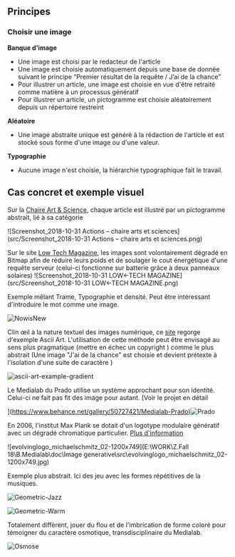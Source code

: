 
## Principes

### Choisir une image

**Banque d'image**

- Une image est choisi par le redacteur de l'article
- Une image est choisie automatiquement depuis une base de donnée suivant le principe “Premier résultat de la requête / J’ai de la chance” 
- Pour illustrer un article, une image est choisie en vue d'être retraité comme matière à un processus génératif
- Pour illustrer un article, un pictogramme est choisie aléatoirement depuis un répertoire restreint

**Aléatoire**

+ Une image abstraite unique est généré à la rédaction de l'article et est stocké sous forme d'une image ou d'une valeur.

**Typographie**

- Aucune image n'est choisie, la hiérarchie typographique fait le travail.













## Cas concret et exemple visuel

Sur la [Chaire Art & Science](http://chaire-arts-sciences.org/category/actions/), chaque article est illustré par un pictogramme abstrait, lié à sa catégorie

![Screenshot_2018-10-31 Actions – chaire arts et sciences](src/Screenshot_2018-10-31 Actions – chaire arts et sciences.png)



Sur le site [Low Tech Magazine](https://solar.lowtechmagazine.com/), les images sont volontairement dégradé en Bitmap afin de réduire leurs poids et de soulager le cout énergétique d'une requête serveur (celui-ci fonctionne sur batterie grâce à deux panneaux solaires)
![Screenshot_2018-10-31 LOW←TECH MAGAZINE](src/Screenshot_2018-10-31 LOW←TECH MAGAZINE.png)



Exemple mêlant Trame, Typographie et densité. Peut être intéressant d'introduire le mot comme une image.

![NowisNew](src\NowisNew.jpg)





Clin œil à la nature textuel des images numérique, ce [site](http://mkweb.bcgsc.ca/asciiart/) regorge d'exemple Ascii Art. L'utilisation de cette méthode peut être envisagé au sens plus pragmatique (mettre en échec un copyright ) comme le plus abstrait (Une image "J'ai de la chance" est choisie et devient prétexte à l'isolation d'une suite de caractère )

![ascii-art-example-gradient](src/ascii-art-example-gradient.png)

Le Medialab du Prado utilise un système approchant pour son identité. Celui-ci ne fait pas fit des image pour autant.  [Voir le projet en détail

](https://www.behance.net/gallery/50727421/Medialab-Prado)![Prado](src/Prado.jpg)

En 2006, l'institut Max Plank se dotait d'un logotype modulaire génératif avec un dégradé chromatique particulier. [Plus d'information](https://interaktivegestaltung.net/evolving-logo-2/)

![evolvinglogo_michaelschmitz_02-1200x749](E:\WORK\Z.Fall 18\B.Medialab\doc\Image generative\src\evolvinglogo_michaelschmitz_02-1200x749.jpg)

Exemple plus abstrait. Ici des jeu avec les formes répétitives de la musiques.

![Geometric-Jazz](src/Geometric-Jazz.jpg)

![Geometric-Warm](src/Geometric-Warm.jpg)



Totalement diffèrent, jouer du flou et de l'imbrication de forme coloré pour témoigner du caractère osmotique, transdisciplinaire du Medialab.

![Osmose](src/Osmose.jpg)
